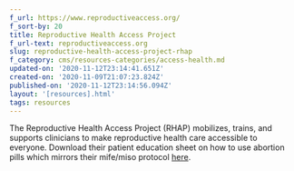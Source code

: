 ```yaml
---
f_url: https://www.reproductiveaccess.org/
f_sort-by: 20
title: Reproductive Health Access Project
f_url-text: reproductiveaccess.org
slug: reproductive-health-access-project-rhap
f_category: cms/resources-categories/access-health.md
updated-on: '2020-11-12T23:14:41.651Z'
created-on: '2020-11-09T21:07:23.824Z'
published-on: '2020-11-12T23:14:56.094Z'
layout: '[resources].html'
tags: resources
---
```


The Reproductive Health Access Project (RHAP) mobilizes, trains, and supports clinicians to make reproductive health care accessible to everyone. Download their patient education sheet on how to use abortion pills which mirrors their mife/miso protocol [here](https://www.reproductiveaccess.org/resource/mabfactsheet/).
